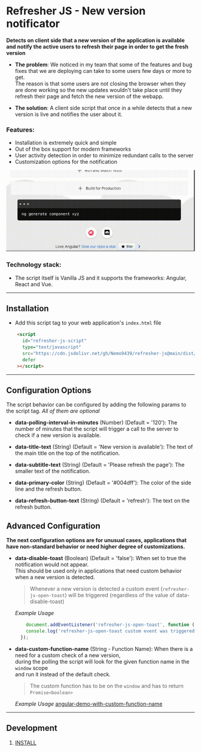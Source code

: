 # Refresher JS - New version notificator

**Detects on client side that a new version of the application is available
and notify the active users to refresh their page in order to get the fresh version**

  - **The problem**: 
     We noticed in my team that some of the features and bug fixes that we are deploying can take to some users few days or more to get.  
     The reason is that some users are not closing the browser when they are done working so the new updates wouldn't take place until they refresh their page
     and fetch the new version of the webapp.


  - **The solution**: 
    A client side script that once in a while detects that a new version is live and notifies the user about it.



### Features:
  - Installation is extremely quick and simple
  - Out of the box support for modern frameworks 
  - User activity detection in order to minimize redundant calls to the server
  - Customization options for the notification

![](./assets/refresher-js.gif)

### Technology stack: 
  - The script itself is Vanilla JS and it supports the frameworks: Angular, React and Vue.  

  -----------

## Installation

 - Add this script tag to your web application's `index.html` file

```html
    <script
      id="refresher-js-script"
      type="text/javascript"
      src="https://cdn.jsdelivr.net/gh/Nemo9439/refresher-js@main/dist/refresher.v1-0.min.js"
      defer
    ></script>
```

----

## Configuration Options
  The script behavior can be configured by adding the following params to the script tag.
  *All of them are optional*

  - **data-polling-interval-in-minutes** (Number) (Default = '120'):
      The number of minutes that the script will trigger a call to the server to check if a new version is available.

  - **data-title-text** (String) (Default = 'New version is available'):
      The text of the main title on the top of the notification.

  - **data-subtitle-text** (String) (Default = 'Please refresh the page'):
      The smaller text of the notification.

  - **data-primary-color** (String) (Default = '#004dff'):
      The color of the side line and the refresh button.

  - **data-refresh-button-text** (String) (Default = 'refresh'):
      The text on the refresh button.

  ## Advanced Configuration
  **The next configuration options are for unusual cases,
  applications that have non-standard behavior or need higher degree of customizations.**

  - **data-disable-toast** (Boolean) (Default = 'false'):
      When set to true the notification would not appear.  
      This should be used only in applications that need custom behavior when a new version is detected.
      
      > Whenever a new version is detected a custom event (`refresher-js-open-toast`) will be triggered (regardless of the value of data-disable-toast)

      *Example Usage*
      ``` ts
          document.addEventListener('refresher-js-open-toast', function () {
          console.log('refresher-js-open-toast custom event was triggered');
        });
      ``` 

  - **data-custom-function-name** (String - Function Name): 
      When there is a need for a custom check of a new version,  
      during the polling the script will look for the given function name in the `window` scope  
      and run it instead of the default check.  
      
      > The custom function has to be on the `window` and has to return `Promise<boolean>`

      *Example  Usage*
      [angular-demo-with-custom-function-name](/demo/angular-demo-with-custom-callback/src/index.html)

-----

## Development
1. [INSTALL](INSTALL.md)

